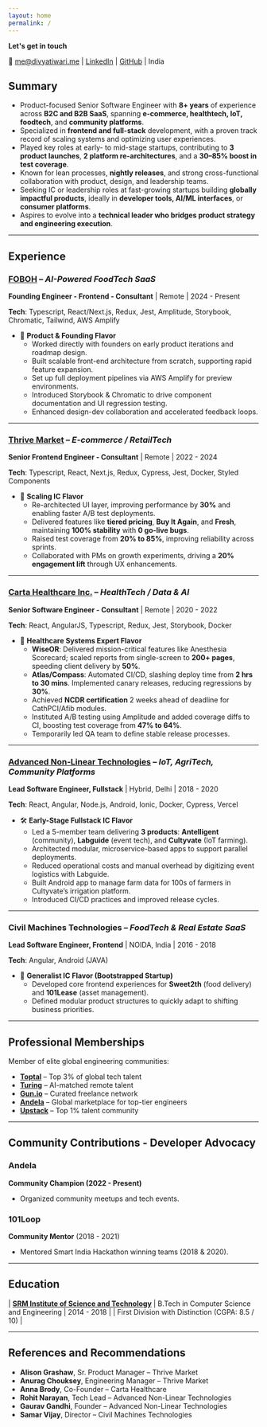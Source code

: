 ```yaml
---
layout: home
permalink: /
---
```


**Let's get in touch**

📧 [me@divyatiwari.me](mailto:me@divyatiwari.me) | [LinkedIn](https://www.linkedin.com/in/divyatiwari5/) | [GitHub](https://github.com/divyatiwari5) | India

## Summary
- Product-focused Senior Software Engineer with **8+ years** of experience across **B2C and B2B SaaS**, spanning **e-commerce, healthtech, IoT, foodtech**, and **community platforms**.
- Specialized in **frontend and full-stack** development, with a proven track record of scaling systems and optimizing user experiences.
- Played key roles at early- to mid-stage startups, contributing to **3 product launches**, **2 platform re-architectures**, and a **30–85% boost in test coverage**.
- Known for lean processes, **nightly releases**, and strong cross-functional collaboration with product, design, and leadership teams.
- Seeking IC or leadership roles at fast-growing startups building **globally impactful products**, ideally in **developer tools, AI/ML interfaces**, or **consumer platforms**.
- Aspires to evolve into a **technical leader who bridges product strategy and engineering execution**.

---

## Experience

### [FOBOH](https://foboh.com.au) – *AI-Powered FoodTech SaaS*
**Founding Engineer - Frontend - Consultant** | Remote | 2024 - Present  

**Tech**: Typescript, React/Next.js, Redux, Jest, Amplitude, Storybook, Chromatic, Tailwind, AWS Amplify  

- 🧠 **Product & Founding Flavor**  
  - Worked directly with founders on early product iterations and roadmap design.
  - Built scalable front-end architecture from scratch, supporting rapid feature expansion.
  - Set up full deployment pipelines via AWS Amplify for preview environments.
  - Introduced Storybook & Chromatic to drive component documentation and UI regression testing.
  - Enhanced design-dev collaboration and accelerated feedback loops.

---

### [Thrive Market](https://thrivemarket.com) – *E-commerce / RetailTech*
**Senior Frontend Engineer - Consultant** | Remote | 2022 - 2024  

**Tech**: Typescript, React, Next.js, Redux, Cypress, Jest, Docker, Styled Components  

- 🚀 **Scaling IC Flavor**  
  - Re-architected UI layer, improving performance by **30%** and enabling faster A/B test deployments.
  - Delivered features like **tiered pricing**, **Buy It Again**, and **Fresh**, maintaining **100% stability** with **0 go-live bugs**.
  - Raised test coverage from **20% to 85%**, improving reliability across sprints.
  - Collaborated with PMs on growth experiments, driving a **20% engagement lift** through UX enhancements.

---

### [Carta Healthcare Inc.](https://www.carta.healthcare) – *HealthTech / Data & AI*
**Senior Software Engineer - Consultant** | Remote | 2020 - 2022  

**Tech**: React, AngularJS, Typescript, Redux, Jest, Storybook, Docker  

- 🏥 **Healthcare Systems Expert Flavor**  
  - **WiseOR**: Delivered mission-critical features like Anesthesia Scorecard; scaled reports from single-screen to **200+ pages**, speeding client delivery by **50%**.
  - **Atlas/Compass**: Automated CI/CD, slashing deploy time from **2 hrs to 30 mins**. Implemented canary releases, reducing regressions by **30%**.
  - Achieved **NCDR certification** 2 weeks ahead of deadline for CathPCI/Afib modules.
  - Instituted A/B testing using Amplitude and added coverage diffs to CI, boosting test coverage from **47% to 64%**.
  - Temporarily led QA team to define stable release processes.

---

### [Advanced Non-Linear Technologies](https://everydayseries.com) – *IoT, AgriTech, Community Platforms*
**Lead Software Engineer, Fullstack** | Hybrid, Delhi | 2018 - 2020  

**Tech**: React, Angular, Node.js, Android, Ionic, Docker, Cypress, Vercel  

- 🛠️ **Early-Stage Fullstack IC Flavor**  
  - Led a 5-member team delivering **3 products**: **Antelligent** (community), **Labguide** (event tech), and **Cultyvate** (IoT farming).
  - Architected modular, microservice-based apps to support parallel deployments.
  - Reduced operational costs and manual overhead by digitizing event logistics with Labguide.
  - Built Android app to manage farm data for 100s of farmers in Cultyvate’s irrigation platform.
  - Introduced CI/CD practices and improved release cycles.

---

### Civil Machines Technologies – *FoodTech & Real Estate SaaS*
**Lead Software Engineer, Frontend** | NOIDA, India | 2016 - 2018  

**Tech**: Angular, Android (JAVA)  

- 🔧 **Generalist IC Flavor (Bootstrapped Startup)**  
  - Developed core frontend experiences for **Sweet2th** (food delivery) and **101Lease** (asset management).
  - Defined modular product structures to quickly adapt to shifting business priorities.

---

## Professional Memberships

Member of elite global engineering communities:

- **[Toptal](https://www.toptal.com)** – Top 3% of global tech talent  
- **[Turing](https://turing.com/)** – AI-matched remote talent  
- **[Gun.io](https://gun.io/)** – Curated freelance network  
- **[Andela](https://andela.com/)** – Global marketplace for top-tier engineers  
- **[Upstack](https://upstack.co/)** – Top 1% talent community  

---

## Community Contributions - Developer Advocacy

### Andela
**Community Champion (2022 - Present)**  
- Organized community meetups and tech events.

### 101Loop
**Community Mentor** (2018 - 2021)  
- Mentored Smart India Hackathon winning teams (2018 & 2020).

---

## Education

| **[SRM Institute of Science and Technology](https://www.srmist.edu.in/)** | B.Tech in Computer Science and Engineering | 2014 - 2018 |
| First Division with Distinction (CGPA: 8.5 / 10) |

---

## References and Recommendations

- **Alison Grashaw**, Sr. Product Manager – Thrive Market  
- **Anurag Chouksey**, Engineering Manager – Thrive Market  
- **Anna Brody**, Co-Founder – Carta Healthcare  
- **Rohit Narayan**, Tech Lead – Advanced Non-Linear Technologies  
- **Gaurav Gandhi**, Founder – Advanced Non-Linear Technologies  
- **Samar Vijay**, Director – Civil Machines Technologies  
